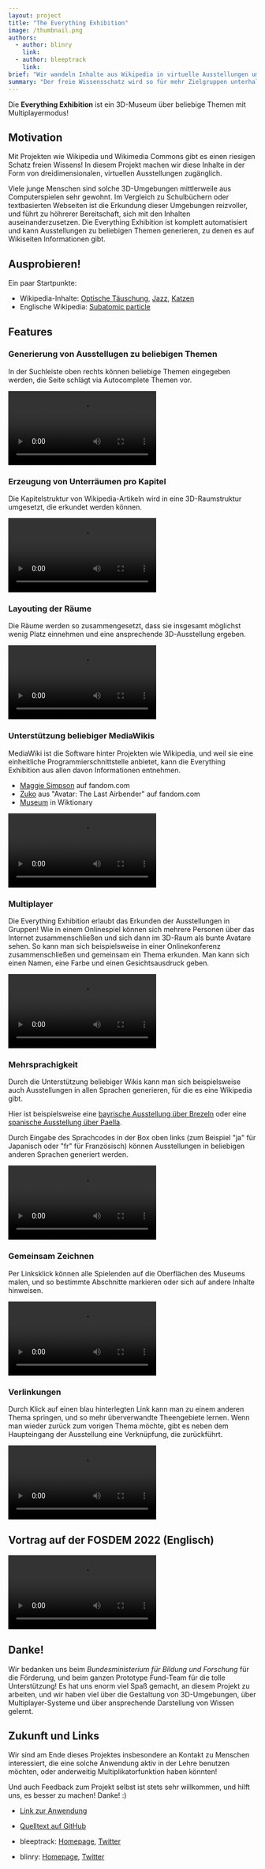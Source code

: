 ```yaml
---
layout: project
title: "The Everything Exhibition"
image: /thumbnail.png
authors:
  - author: blinry
    link:
  - author: bleeptrack
    link:
brief: "Wir wandeln Inhalte aus Wikipedia in virtuelle Ausstellungen um."
summary: "Der freie Wissensschatz wird so für mehr Zielgruppen unterhaltsamer zugänglich, und lädt zum Lernen und Spielen ein."
---
```


Die **Everything Exhibition** ist ein 3D-Museum über beliebige Themen mit Multiplayermodus!

## Motivation

Mit Projekten wie Wikipedia und Wikimedia Commons gibt es einen riesigen Schatz freien Wissens! In diesem Projekt machen wir diese Inhalte in der Form von dreidimensionalen, virtuellen Ausstellungen zugänglich.

Viele junge Menschen sind solche 3D-Umgebungen mittlerweile aus Computerspielen sehr gewohnt. Im Vergleich zu Schulbüchern oder textbasierten Webseiten ist die Erkundung dieser Umgebungen reizvoller, und führt zu höhrerer Bereitschaft, sich mit den Inhalten auseinanderzusetzen. Die Everything Exhibition ist komplett automatisiert und kann Ausstellungen zu beliebigen Themen generieren, zu denen es auf Wikiseiten Informationen gibt.

## Ausprobieren!

Ein paar Startpunkte:

- Wikipedia-Inhalte: [Optische Täuschung](https://blinry.github.io/everything-exhibition/#https://de.wikipedia.org/wiki/Optische%20T%C3%A4uschung), [Jazz](https://blinry.github.io/everything-exhibition/#https://de.wikipedia.org/wiki/Jazz), [Katzen](https://blinry.github.io/everything-exhibition/#https://de.wikipedia.org/wiki/Katzen)
- Englische Wikipedia: [Subatomic particle](https://blinry.github.io/everything-exhibition/#https://en.wikipedia.org/wiki/Subatomic%20particle)

## Features

### Generierung von Ausstellugen zu beliebigen Themen

In der Suchleiste oben rechts können beliebige Themen eingegeben werden, die Seite schlägt via Autocomplete Themen vor.

<video controls src="/generate.mp4"></video>

### Erzeugung von Unterräumen pro Kapitel

Die Kapitelstruktur von Wikipedia-Artikeln wird in eine 3D-Raumstruktur umgesetzt, die erkundet werden können.

<video controls src="/rundgang.mp4"></video>

### Layouting der Räume

Die Räume werden so zusammengesetzt, dass sie insgesamt möglichst wenig Platz einnehmen und eine ansprechende 3D-Ausstellung ergeben.

<video controls src="/flug.mp4"></video>

### Unterstützung beliebiger MediaWikis

MediaWiki ist die Software hinter Projekten wie Wikipedia, und weil sie eine einheitliche Programmierschnittstelle anbietet, kann die Everything Exhibition aus allen davon Informationen entnehmen.

- [Maggie Simpson](https://blinry.github.io/everything-exhibition/#https://simpsons.fandom.com/Maggie%20Simpson) auf fandom.com
- [Zuko](https://blinry.github.io/everything-exhibition/#https://avatar.fandom.com/wiki/Zuko) aus "Avatar: The Last Airbender" auf fandom.com
- [Museum](https://blinry.github.io/everything-exhibition/#https://de.wiktionary.org/wiki/Museum) in Wiktionary

<video controls src="/fandom.mp4"></video>

### Multiplayer

Die Everything Exhibition erlaubt das Erkunden der Ausstellungen in Gruppen! Wie in einem Onlinespiel können sich mehrere Personen über das Internet zusammenschließen und sich dann im 3D-Raum als bunte Avatare sehen. So kann man sich beispielsweise in einer Onlinekonferenz zusammenschließen und gemeinsam ein Thema erkunden. Man kann sich einen Namen, eine Farbe und einen Gesichtsausdruck geben.

<video controls src="/multiplayer.mp4"></video>

### Mehrsprachigkeit

Durch die Unterstützung beliebiger Wikis kann man sich beispielsweise auch Ausstellungen in allen Sprachen generieren, für die es eine Wikipedia gibt.

Hier ist beispielsweise eine [bayrische Ausstellung über Brezeln](https://blinry.github.io/everything-exhibition/#https://bar.wikipedia.org/wiki/Brezn) oder eine [spanische Ausstellung über Paella](https://blinry.github.io/everything-exhibition/#https://es.wikipedia.org/wiki/Paella).

Durch Eingabe des Sprachcodes in der Box oben links (zum Beispiel "ja" für Japanisch oder "fr" für Französisch) können Ausstellungen in beliebigen anderen Sprachen generiert werden.

<video controls src="/mehrsprachigkeit.mp4"></video>

### Gemeinsam Zeichnen

Per Linksklick können alle Spielenden auf die Oberflächen des Museums malen, und so bestimmte Abschnitte markieren oder sich auf andere Inhalte hinweisen.

<video controls src="/zeichnen.mp4"></video>

### Verlinkungen

Durch Klick auf einen blau hinterlegten Link kann man zu einem anderen Thema springen, und so mehr überverwandte Theengebiete lernen. Wenn man wieder zurück zum vorigen Thema möchte, gibt es neben dem Haupteingang der Ausstellung eine Verknüpfung, die zurückführt.

<video controls src="/links.mp4"></video>

## Vortrag auf der FOSDEM 2022 (Englisch)

<video controls src="http://mirroronet.pl/pub/mirrors/video.fosdem.org/2022/L.lightningtalks/lt_3d_exhibitions.webm"></video>

## Danke!

Wir bedanken uns beim _Bundesministerium für Bildung und Forschung_ für die Förderung, und beim ganzen Prototype Fund-Team für die tolle Unterstützung! Es hat uns enorm viel Spaß gemacht, an diesem Projekt zu arbeiten, und wir haben viel über die Gestaltung von 3D-Umgebungen, über Multiplayer-Systeme und über ansprechende Darstellung von Wissen gelernt.

## Zukunft und Links

Wir sind am Ende dieses Projektes insbesondere an Kontakt zu Menschen interessiert, die eine solche Anwendung aktiv in der Lehre benutzen möchten, oder anderweitig Multiplikatorfunktion haben könnten!

Und auch Feedback zum Projekt selbst ist stets sehr willkommen, und hilft uns, es besser zu machen! Danke! :)

- [Link zur Anwendung](https://blinry.github.io/everything-exhibition/)
- [Quelltext auf GitHub](https://github.com/blinry/everything-exhibition)

- bleeptrack: [Homepage](http://bleeptrack.de), [Twitter](https://twitter.com/bleeptrack)
- blinry: [Homepage](https://blinry.org), [Twitter](https://twitter.com/blinry)
